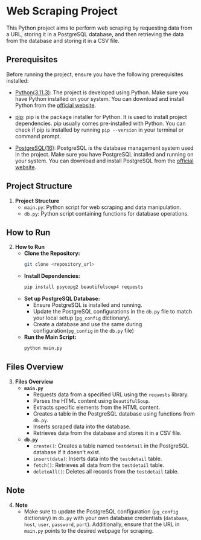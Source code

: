 # Web Scraping Project

This Python project aims to perform web scraping by requesting data from a URL, storing it in a PostgreSQL database, and then retrieving the data from the database and storing it in a CSV file.

## Prerequisites

Before running the project, ensure you have the following prerequisites installed:

- [Python(3.11.3)](https://www.python.org/downloads/): The project is developed using Python. Make sure you have Python installed on your system. You can download and install Python from the [official website](https://www.python.org/downloads/).

- [pip](https://pip.pypa.io/en/stable/installation/): pip is the package installer for Python. It is used to install project dependencies. pip usually comes pre-installed with Python. You can check if pip is installed by running `pip --version` in your terminal or command prompt.

- [PostgreSQL(16)](https://www.postgresql.org/download/): PostgreSQL is the database management system used in the project. Make sure you have PostgreSQL installed and running on your system. You can download and install PostgreSQL from the [official website](https://www.postgresql.org/download/).


## Project Structure

1. **Project Structure**
   - `main.py`: Python script for web scraping and data manipulation.
   - `db.py`: Python script containing functions for database operations.

## How to Run

2. **How to Run**
   - **Clone the Repository:**
     ```bash
     git clone <repository_url>
     ```
   - **Install Dependencies:**
     ```bash
     pip install psycopg2 beautifulsoup4 requests
     ```
   - **Set up PostgreSQL Database:**
     - Ensure PostgreSQL is installed and running.
     - Update the PostgreSQL configurations in the `db.py` file to match your local setup (`pg_config` dictionary).
     - Create a database and use the same during configuration(`pg_config` in the `db.py` file)
   - **Run the Main Script:**
     ```bash
     python main.py
     ```

## Files Overview

3. **Files Overview**
   - **`main.py`**
     - Requests data from a specified URL using the `requests` library.
     - Parses the HTML content using `BeautifulSoup`.
     - Extracts specific elements from the HTML content.
     - Creates a table in the PostgreSQL database using functions from `db.py`.
     - Inserts scraped data into the database.
     - Retrieves data from the database and stores it in a CSV file.
   - **`db.py`**
     - `create()`: Creates a table named `testdetail` in the PostgreSQL database if it doesn't exist.
     - `insert(data)`: Inserts data into the `testdetail` table.
     - `fetch()`: Retrieves all data from the `testdetail` table.
     - `deleteAll()`: Deletes all records from the `testdetail` table.

## Note

4. **Note**
   - Make sure to update the PostgreSQL configuration (`pg_config` dictionary) in `db.py` with your own database credentials (`database`, `host`, `user`, `password`, `port`). Additionally, ensure that the URL in `main.py` points to the desired webpage for scraping.
